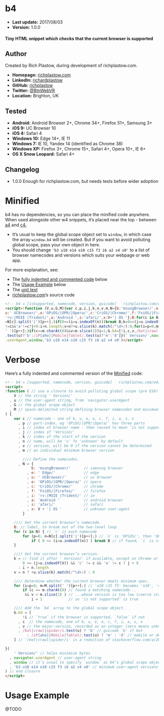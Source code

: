 b4
==

+ __Last update:__  2017/08/03
+ __Version:__      1.0.0

#### Tiny HTML snippet which checks that the current browser is supported


Author
------
Created by Rich Plastow, during development of richplastow.com.

+ __Homepage:__     [richplastow.com](http://richplastow.com)
+ __LinkedIn:__     [richardplastow](https://linkedin.com/in/richardplastow)
+ __GitHub:__       [richplastow](https://github.com/richplastow)
+ __Twitter:__      [@BtnWebVR](https://twitter.com/BtnWebVR)
+ __Location:__     Brighton, UK


Tested
------
+ __Android:__           Android Browser 2+, Chrome 34+, Firefox 51+, Samsung 3+
+ __iOS 9:__             UC Browser 10
+ __iOS 4:__             Safari 4
+ __Windows 10:__        Edge 14+, IE 11
+ __Windows 7:__         IE 10, Yandex 14 (identified as Chrome 38)
+ __Windows XP:__        Firefox 3+, Chrome 15+, Safari 4+, Opera 10+, IE 6+
+ __OS X Snow Leopard:__ Safari 4+


Changelog
---------
+ 1.0.0       Enough for richplastow.com, but needs tests before wider adoption




Minified
========

b4 has no dependencies, so you can place the minified code anywhere. When used
alongside other w4 snippets, it’s placed near the top - between [a4](a4.md) and
[c4.](c4.md)

+ It’s usual to keep the global scope object set to `window`, in which case the
  array `window.b4` will be created. But if you want to avoid polluting global
  scope, pass your own object in here.
+ You should change `'b3 u10 e14 o10 c15 f3 i6 a2 s4 x0'` to a list of browser
  namecodes and versions which suits your webpage or web app.

For more explanation, see:

+ The [fully indented and commented code](#verbose) below
+ The [Usage Example](#usage-example) below
+ The [unit test](http://richplastow.com/w4/support/b4-test.html)
+ [richplastow.com](http://richplastow.com/index.html)’s source code

```html
<!-- b4 = [isSupported, namecode, version, guicode]   richplastow.com/w4/#b4 -->
<script>!function (V,u,G,M){var c,p,i,j,k,n,v,m,N={b:'msungBrowser/',e:' Edge/',
u:' UCBrowser/',o:'OPiOS/|OPR/|Opera/',c:'CriOS/|Chrome/',f:'FxiOS/|Firefox/',i:
'rv:|MSIE |Trident/',a:'Android ',s:'afari/',x:V+'| OS '};B:for(c in N)for(p=0;n
=N[c].split('|')[p++];)if(0<=(i=u.indexOf(n)))break B;k=0<=(j=u.indexOf(V))&&'c'
!=c&&'a'!=c?j+9:i+n.length;v=n?+u.slice(k).match(/^\d+/):0;for(i=p=0;m=M.split(
' ')[p++];)if(c==m.charAt(0)&&v<m.slice(1))i=1;G.b4=[!i,c,v,/bot|crawl|spider/i
.test(u)?'b':/iP[aho]|Mobile|Tablet/.test(u)?'m':'d']}(' Version/',navigator
.userAgent,window,'b3 u10 e14 o10 c15 f3 i6 a2 s4 x0')</script>

```




Verbose
=======

Here’s a fully indented and commented version of the [Minified](#minified) code:

```html
<!-- b4 = [supported, namecode, version, guicode]   richplastow.com/w4/b4.md -->
<script>
!function ( // use a closure to avoid polluting global scope (pre ES6)
    V // the string ' Version/'
  , u // the user-agent string, from `navigator.userAgent`
  , G // the global scope object
  , M // space-delimited string defining browser namecodes and minimum-versions
) {
    var c // namecode - one of b, u, e, o, c, f, i, a, s, x
      , p // part-index, eg 'OPiOS/|OPR/|Opera/' has three parts
      , i // index of browser name - then reused to mean ‘is not supported’
      , j // index of 'Version/'
      , k // index of the start of the version
      , n // name, will be 'u' fo 'unknown' by default
      , v // version, will be 0 if the version cannot be determined
      , m // an individual minimum browser version

        //// Define the namecodes.
      , N = {
            b: 'msungBrowser/'      // samsung browser
          , e: ' Edge/'             // edge
          , u: ' UCBrowser/'        // uc browser
          , o: 'OPiOS/|OPR/|Opera/' // opera
          , c: 'CriOS/|Chrome/'     // chrome
          , f: 'FxiOS/|Firefox/'    // firefox
          , i: 'rv:|MSIE |Trident/' // ie
          , a: 'Android '           // android browser
          , s: 'afari/'             // safari
          , x: V + '| OS '          // unknown user-agent
        }

    //// Get the current browser’s namecode.
    B: // label, to break out of the two-level loop
    for (c in N) { // `c` is each namecode
        for (p=0; n=N[c].split('|')[p++];) // `n` is 'OPiOS/', then 'OPR/' etc
            if ( 0 <= (i=u.indexOf(n)) ) break B // if found, `i` is start-index
    }

    //// Get the current browser’s version.
    k = // find it after ' Version/' if available, except on Chrome or Android
        0 <= (j=u.indexOf(V)) && 'c' != c && 'a' != c ? j + 9
      : i + n.length
    v = n ? +u.slice(k).match(/^\d+/) : 0

    //// Determine whether the current browser meets minimum spec.
    for (i=p=0; m=M.split(' ')[p++];) // 'o10 c15 f3' becomes 'o10', 'c15', 'f3'
        if (c == m.charAt(0) // found a matching namecode...
         && v < m.slice(1) ) // ...whose version is too low (coerce str to num)
            i = 1            // so ‘is not supported’ is true

    //// Add the `b4` array to the global scope object.
    G.b4 = [
        !i // `true` if the browser is supported, `false` if not
      , c  // the namecode, one of b, u, e, o, c, f, i, a, s, x
      , v // the major-version, recorded as an integer (zero means unknown)
      , /bot|crawl|spider/i.test(u) ? 'b' // guicode 'b' if bot
          : /iP[aho]|Mobile|Tablet/.test(u) ? 'm' : 'd' // mobile or desktop
    ] // '/bot|crawl|spider/i' is a reduction of stackoverflow.com/a/20084661

}(
    ' Version/' // helps minimise bytes
  , navigator.userAgent // user-agent string
  , window // it’s usual to specify `window` as b4’s global scope object
  , 'b3 u10 e14 o10 c15 f3 i6 a2 s4 x0' // minimum user-agent versions
) // end closure
</script>

```




Usage Example
=============

@TODO
